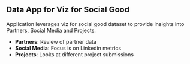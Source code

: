 ## Data App for Viz for Social Good

Application leverages viz for social good dataset to provide insights into Partners, Social Media and Projects.

- **Partners**: Review of partner data
- **Social Media**: Focus is on Linkedin metrics
- **Projects**: Looks at different project submissions
 